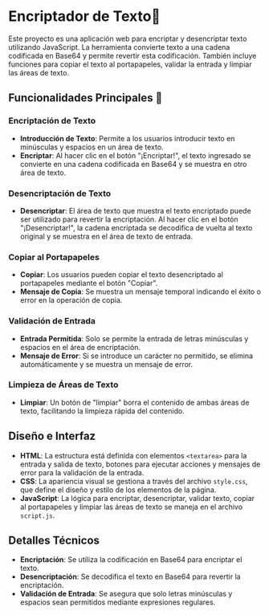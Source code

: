 # Encriptador de Texto🔐

Este proyecto es una aplicación web para encriptar y desencriptar texto utilizando JavaScript. La herramienta convierte texto a una cadena codificada en Base64 y permite revertir esta codificación. También incluye funciones para copiar el texto al portapapeles, validar la entrada y limpiar las áreas de texto.

## Funcionalidades Principales 🏹 

### Encriptación de Texto
- **Introducción de Texto**: Permite a los usuarios introducir texto en minúsculas y espacios en un área de texto.
- **Encriptar**: Al hacer clic en el botón "¡Encriptar!", el texto ingresado se convierte en una cadena codificada en Base64 y se muestra en otro área de texto.

### Desencriptación de Texto
- **Desencriptar**: El área de texto que muestra el texto encriptado puede ser utilizado para revertir la encriptación. Al hacer clic en el botón "¡Desencriptar!", la cadena encriptada se decodifica de vuelta al texto original y se muestra en el área de texto de entrada.

### Copiar al Portapapeles
- **Copiar**: Los usuarios pueden copiar el texto desencriptado al portapapeles mediante el botón "Copiar".
- **Mensaje de Copia**: Se muestra un mensaje temporal indicando el éxito o error en la operación de copia.

### Validación de Entrada
- **Entrada Permitida**: Solo se permite la entrada de letras minúsculas y espacios en el área de encriptación.
- **Mensaje de Error**: Si se introduce un carácter no permitido, se elimina automáticamente y se muestra un mensaje de error.

### Limpieza de Áreas de Texto
- **Limpiar**: Un botón de "limpiar" borra el contenido de ambas áreas de texto, facilitando la limpieza rápida del contenido.

## Diseño e Interfaz

- **HTML**: La estructura está definida con elementos `<textarea>` para la entrada y salida de texto, botones para ejecutar acciones y mensajes de error para la validación de la entrada.
- **CSS**: La apariencia visual se gestiona a través del archivo `style.css`, que define el diseño y estilo de los elementos de la página.
- **JavaScript**: La lógica para encriptar, desencriptar, validar texto, copiar al portapapeles y limpiar las áreas de texto se maneja en el archivo `script.js`.

## Detalles Técnicos

- **Encriptación**: Se utiliza la codificación en Base64 para encriptar el texto.
- **Desencriptación**: Se decodifica el texto en Base64 para revertir la encriptación.
- **Validación de Entrada**: Se asegura que solo letras minúsculas y espacios sean permitidos mediante expresiones regulares.
